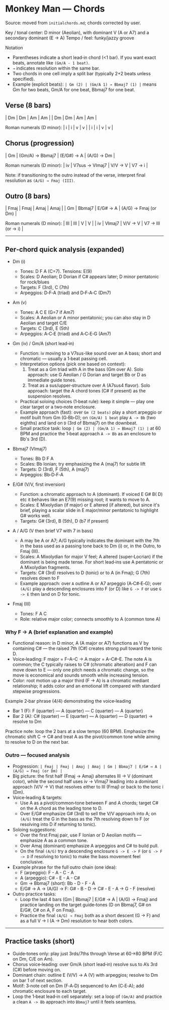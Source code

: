 # Monkey Man — Chords

Source: moved from `initialchords.md`; chords corrected by user.

Key / tonal center: D minor (Aeolian), with dominant V (A or A7) and a secondary dominant (E → A)
Tempo / feel: funky/jazzy groove

Notation
- Parentheses indicate a short lead‑in chord (<1 bar). If you want exact beats, annotate like `(Gm/A - 1 beat)`.
- `→` indicates resolution within the same bar.
- Two chords in one cell imply a split bar (typically 2+2 beats unless specified).
- Example (explicit beats): `| Gm (2) | (Gm/A 1) → Bbmaj7 (1) |` means Gm for two beats, Gm/A for one beat, Bbmaj7 for one beat.

## Verse (8 bars)
| Dm | Dm | Am | Am |
| Dm | Dm | Am | Am |

Roman numerals (D minor):
| i | i | v | v |
| i | i | v | v |

## Chorus (progression)
| Gm | (Gm/A) → Bbmaj7 | (E/G#) → A | (A/G) → Dm |

Roman numerals (D minor):
| iv | V7sus → VImaj7 | V/V → V | V7 → i |

Note: if transitioning to the outro instead of the verse, interpret final resolution as `(A/G) → Fmaj (III)`.

## Outro (8 bars)
| Fmaj | Fmaj | Amaj | Amaj |
| Gm | Bbmaj7 | E/G# → A | (A/G) → Fmaj (or Dm) |

Roman numerals (D minor):
| III | III | V | V |
| iv | VImaj7 | V/V → V | V7 → III (or → i) |

---

## Per‑chord quick analysis (expanded)

- Dm (i)
  - Tones: D F A (C=7). Tensions: E(9)
  - Scales: D Aeolian; D Dorian if C# appears later; D minor pentatonic for rock/blues
  - Targets: F (3rd), C (7th)
  - Arpeggios: D‑F‑A (triad) and D‑F‑A‑C (Dm7)

- Am (v)
  - Tones: A C E (G=7 if Am7)
  - Scales: A Aeolian or A minor pentatonic; you can also stay in D Aeolian and target C/E
  - Targets: C (3rd), E (5th)
  - Arpeggios: A‑C‑E (triad) and A‑C‑E‑G (Am7)

- Gm (iv) / Gm/A (short lead‑in)
  - Function: iv moving to a V7sus-like sound over an A bass; short and chromatic — usually a 1‑beat passing cell.
  - Interpretation options (pick one based on context):
    1. Treat as a Gm triad with A in the bass (Gm over A). Solo approach: use G Aeolian / G Dorian and target Bb or D as immediate guide tones.
    2. Treat as a sus/upper‑structure over A (A7sus4 flavor). Solo approach: target the A chord tones (C# if present) as the suspension resolves.
  - Practical soloing choices (1‑beat rule): keep it simple — play one clear target or a two‑note enclosure.
  - Example approach (fast): over `Gm (2 beats)` play a short arpeggio or motif built from Gm (G‑Bb‑D); on `(Gm/A) 1 beat` play `A -> Bb` (two eighths) and land on `D` (3rd of Bbmaj7) on the downbeat.
  - Small practice task: loop `| Gm (2) | (Gm/A 1) → Bbmaj7 (1) |` at 60 BPM and practice the 1‑beat approach `A -> Bb` as an enclosure to Bb's 3rd (D).

- Bbmaj7 (VImaj7)
  - Tones: Bb D F A
  - Scales: Bb Ionian; try emphasizing the A (maj7) for subtle lift
  - Targets: D (3rd), F (5th), A (maj7)
  - Arpeggios: Bb‑D‑F‑A

- E/G# (V/V, first inversion)
  - Function: a chromatic approach to A (dominant). If voiced E G# B( D) etc it behaves like an E7(9) missing root; it wants to move to A.
  - Scales: E Mixolydian (if major) or E altered (if altered), but since it's brief, playing a scalar slide in E major/minor pentatonic to highlight G# works well.
  - Targets: G# (3rd), B (5th), D (b7 if present)

- A / A/G (V then brief V7 with 7 in bass)
  - A may be A or A7; A/G typically indicates the dominant with the 7th in the bass used as a passing tone back to Dm (i) or, in the Outro, to Fmaj (III).
  - Scales: A Mixolydian for major V feel; A altered (super‑Locrian) if the dominant is being made tense. For short lead‑ins use A pentatonic or A Mixolydian fragments.
  - Targets: C# (3rd) resolves to D (tonic) or to A (in Fmaj); G (7th) resolves down to F
  - Example approach: over `A` outline A or A7 arpeggio (A‑C#‑E‑G); over `(A/G)` play a descending enclosures into F (or D) like `G -> F` or use `G -> E` then land on D for tonic.

- Fmaj (III)
  - Tones: F A C
  - Role: relative major color; connects smoothly to A (common tone A)

### Why F → A (brief explanation and example)
- Functional reason: in D minor, A (A major or A7) functions as V by containing C# — the raised 7th (C#) creates strong pull toward the tonic D.
- Voice‑leading: F major = F–A–C → A major = A–C#–E. The note A is common; the C typically raises to C# (chromatic alteration) and F can move down to E — only one pitch needs a chromatic change, so the move is economical and sounds smooth while increasing tension.
- Color: root motion up a major third (F → A) is a chromatic mediant relationship; it adds color and an emotional lift compared with standard stepwise progressions.

Example 2‑bar phrase (4/4) demonstrating the voice‑leading
- Bar 1 (F): F (quarter) — A (quarter) — C (quarter) — A (quarter)
- Bar 2 (A): C# (quarter) — E (quarter) — A (quarter) — D (quarter)  → resolve to Dm

Practice note: loop the 2 bars at a slow tempo (60 BPM). Emphasize the chromatic shift C → C# and treat A as the pivot/common tone while aiming to resolve to D on the next bar.

### Outro — focused analysis
- Progression: `| Fmaj | Fmaj | Amaj | Amaj | Gm | Bbmaj7 | E/G# → A | (A/G) → Fmaj (or Dm) |`
- Big picture: the first half (Fmaj → Amaj) alternates III → V (dominant color), while the second half uses iv → VImaj7 leading into a dominant approach (V/V → V) that resolves either to III (Fmaj) or back to the tonic i (Dm).
- Voice‑leading & targets:
  - Use A as a pivot/common‑tone between F and A chords; target C# on the A chord as the leading tone to D.
  - Over E/G# emphasize G# (3rd) to sell the V/V approach into A; on `(A/G)` treat the G in the bass as the 7th resolving down to F (or resolving into D if returning to tonic).
- Soloing suggestions:
  - Over the first Fmaj pair, use F Ionian or D Aeolian motifs — emphasize A as a common tone.
  - Over Amaj (dominant) emphasize A arpeggios and C# to build pull.
  - On the final `(A/G)` try a descending enclosure `G -> E -> F` (or `G -> F -> D` if resolving to tonic) to make the bass movement feel conclusive.
- Example phrase for the full outro chain (one idea):
  - F (arpeggio): F - A - C - A
  - A (arpeggio): C# - E - A - C#
  - Gm → Bbmaj7 (short): Bb - D - F - A
  - E/G# → A → (A/G) → F: G# - B - D -> C# - E - A -> G - F (resolve)
- Outro practice tasks:
  - Loop the last 4 bars (Gm | Bbmaj7 | E/G# → A | (A/G) → Fmaj) and practice landing on the target guide‑tones (D on Bbmaj7, G# on E/G#, C# on A, F on Fmaj).
  - Practice the final `(A/G) → Fmaj` both as a short descent (G → F) and as a full V → I (A → Dm) resolution to hear both colors.

---

## Practice tasks (short)
- Guide‑tones only: play just 3rds/7ths through Verse at 60→80 BPM (F/C on Dm, C/E on Am).
- Chorus voice‑leading: over Gm/A (short lead‑in) resolve sus to A’s 3rd (C#) before moving on.
- Dominant chain: outline E (V/V) → A (V) with arpeggios; resolve to Dm on bar 1 of next section.
- Motif: 3‑note cell on Dm (F‑A‑D) sequenced to Am (C‑E‑A); add chromatic enclosure to each target.
- Loop the 1‑beat lead‑in cell separately: set a loop of `(Gm/A)` and practice a clean `A -> Bb` approach into `Bbmaj7` until it feels seamless.

